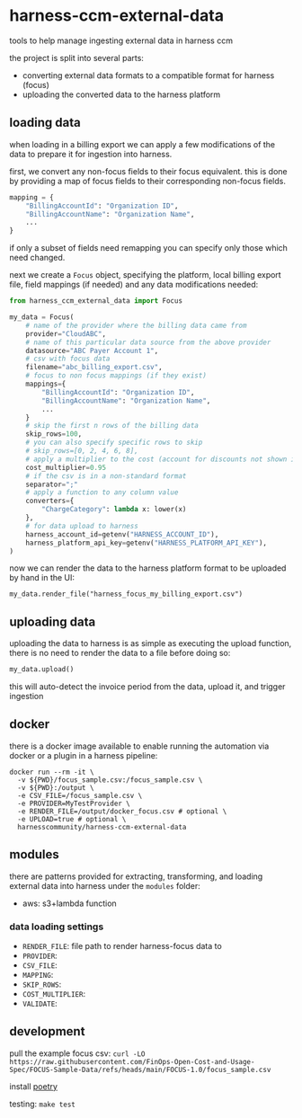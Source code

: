 # harness-ccm-external-data

tools to help manage ingesting external data in harness ccm

the project is split into several parts:
- converting external data formats to a compatible format for harness (focus)
- uploading the converted data to the harness platform

## loading data

when loading in a billing export we can apply a few modifications of the data to prepare it for ingestion into harness.

first, we convert any non-focus fields to their focus equivalent. this is done by providing a map of focus fields to their corresponding non-focus fields.

```python
mapping = {
    "BillingAccountId": "Organization ID",
    "BillingAccountName": "Organization Name",
    ...
}
```

if only a subset of fields need remapping you can specify only those which need changed.

next we create a `Focus` object, specifying the platform, local billing export file, field mappings (if needed) and any data modifications needed:

```python
from harness_ccm_external_data import Focus

my_data = Focus(
    # name of the provider where the billing data came from
    provider="CloudABC",
    # name of this particular data source from the above provider
    datasource="ABC Payer Account 1",
    # csv with focus data
    filename="abc_billing_export.csv",
    # focus to non focus mappings (if they exist)
    mappings={
        "BillingAccountId": "Organization ID",
        "BillingAccountName": "Organization Name",
        ...
    }
    # skip the first n rows of the billing data
    skip_rows=100,
    # you can also specify specific rows to skip
    # skip_rows=[0, 2, 4, 6, 8],
    # apply a multiplier to the cost (account for discounts not shown in the export?)
    cost_multiplier=0.95
    # if the csv is in a non-standard format
    separator=";"
    # apply a function to any column value
    converters={
        "ChargeCategory": lambda x: lower(x)
    },
    # for data upload to harness
    harness_account_id=getenv("HARNESS_ACCOUNT_ID"),
    harness_platform_api_key=getenv("HARNESS_PLATFORM_API_KEY"),
)
```

now we can render the data to the harness platform format to be uploaded by hand in the UI:

```
my_data.render_file("harness_focus_my_billing_export.csv")
```

## uploading data

uploading the data to harness is as simple as executing the upload function, there is no need to render the data to a file before doing so:

```python
my_data.upload()
```

this will auto-detect the invoice period from the data, upload it, and trigger ingestion

## docker

there is a docker image available to enable running the automation via docker or a plugin in a harness pipeline:

```
docker run --rm -it \
  -v ${PWD}/focus_sample.csv:/focus_sample.csv \
  -v ${PWD}:/output \
  -e CSV_FILE=/focus_sample.csv \
  -e PROVIDER=MyTestProvider \
  -e RENDER_FILE=/output/docker_focus.csv # optional \
  -e UPLOAD=true # optional \
  harnesscommunity/harness-ccm-external-data
```

## modules

there are patterns provided for extracting, transforming, and loading external data into harness under the `modules` folder:

- aws: s3+lambda function

### data loading settings

- `RENDER_FILE`: file path to render harness-focus data to
- `PROVIDER`: 
- `CSV_FILE`: 
- `MAPPING`: 
- `SKIP_ROWS`: 
- `COST_MULTIPLIER`: 
- `VALIDATE`: 

## development

pull the example focus csv: `curl -LO https://raw.githubusercontent.com/FinOps-Open-Cost-and-Usage-Spec/FOCUS-Sample-Data/refs/heads/main/FOCUS-1.0/focus_sample.csv`

install [poetry](https://python-poetry.org/docs/#installation)

testing: `make test`
